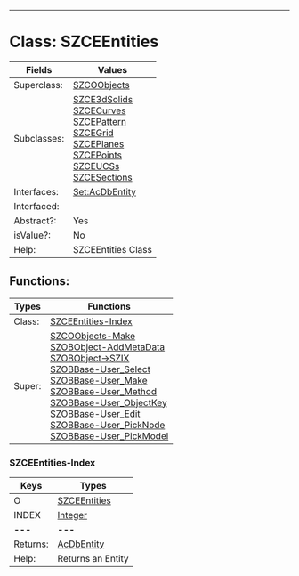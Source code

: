 ---------

# Class:	SZCEEntities

| Fields | Values |
| --------- | --------- |
| Superclass: | [SZCOObjects](SZCOObjects.html) |
| Subclasses: | [SZCE3dSolids](SZCE3dSolids.html) <br> [SZCECurves](SZCECurves.html) <br> [SZCEPattern](SZCEPattern.html) <br> [SZCEGrid](SZCEGrid.html) <br> [SZCEPlanes](SZCEPlanes.html) <br> [SZCEPoints](SZCEPoints.html) <br> [SZCEUCSs](SZCEUCSs.html) <br> [SZCESections](SZCESections.html) |
| Interfaces: | [Set:AcDbEntity](Set:AcDbEntity.html) |
| Interfaced: |  |
| Abstract?: | Yes |
| isValue?: | No |
| Help: | SZCEEntities Class |


## Functions:

| Types | Functions |
| --------- | --------- |
| Class: | [SZCEEntities-Index](#SZCEEntities-Index) |
| Super: | [SZCOObjects-Make](SZCOObjects.html) <br> [SZOBObject-AddMetaData](SZOBObject.html) <br> [SZOBObject->SZIX](SZOBObject.html) <br> [SZOBBase-User_Select](SZOBBase.html) <br> [SZOBBase-User_Make](SZOBBase.html) <br> [SZOBBase-User_Method](SZOBBase.html) <br> [SZOBBase-User_ObjectKey](SZOBBase.html) <br> [SZOBBase-User_Edit](SZOBBase.html) <br> [SZOBBase-User_PickNode](SZOBBase.html) <br> [SZOBBase-User_PickModel](SZOBBase.html) |


### SZCEEntities-Index

| Keys | Types |
| --------- | --------- |
| O | [SZCEEntities](SZCEEntities.html) |
| INDEX | [Integer](Integer.html) |
| **---** | **---** |
| Returns: | [AcDbEntity](AcDbEntity.html) |
| Help: | Returns an Entity |

